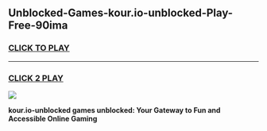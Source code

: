 
## Unblocked-Games-kour.io-unblocked-Play-Free-90ima
<h3>
<a href="https://premium76.site?title=kour.io-unblocked&ref=18A1">CLICK TO PLAY</a></h3>
<hr>

<h3>
<a href="https://premium76.site?title=kour.io-unblocked&ref=18A1">CLICK 2 PLAY</a>
  
</h3>

<a href="https://premium76.site?title=kour.io-unblocked&ref=18A1"><img src="https://clearcache.store/games.png"></a>


**kour.io-unblocked games unblocked: Your Gateway to Fun and Accessible Online Gaming**
